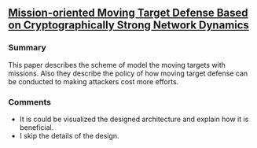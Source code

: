## [Mission-oriented Moving Target Defense Based on Cryptographically Strong Network Dynamics](http://dl.acm.org/citation.cfm?id=2460040)

### Summary
This paper describes the scheme of model the moving targets with missions. Also they describe the policy of how moving target defense can be conducted to making attackers cost more efforts.

### Comments
- It is could be visualized the designed architecture and explain how it is beneficial.
- I skip the details of the design.
